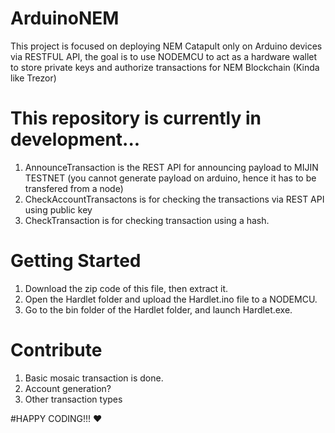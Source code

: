 # ArduinoNEM
This project is focused on deploying NEM Catapult only on Arduino devices via RESTFUL API, the goal is to use NODEMCU to act as a hardware wallet to store private keys and authorize transactions for NEM Blockchain (Kinda like Trezor)

# This repository is currently in development...
1. AnnounceTransaction is the REST API for announcing payload to MIJIN TESTNET (you cannot generate payload on arduino, hence it has to be transfered from a node)
2. CheckAccountTransactons is for checking the transactions via REST API using public key
3. CheckTransaction is for checking transaction using a hash.

# Getting Started
1. Download the zip code of this file, then extract it.
2. Open the Hardlet folder and upload the Hardlet.ino file to a NODEMCU.
3. Go to the bin folder of the Hardlet folder, and launch Hardlet.exe.

# Contribute
1. Basic mosaic transaction is done.
2. Account generation?
3. Other transaction types

#HAPPY CODING!!! :heart:
